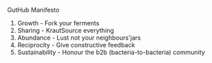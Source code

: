 
GutHub Manifesto

1. Growth - Fork your ferments
2. Sharing - KrautSource everything
3. Abundance - Lust not your neighbours'jars
4. Reciprocity - Give constructive feedback
5. Sustainability - Honour the b2b (bacteria-to-bacteria) community
